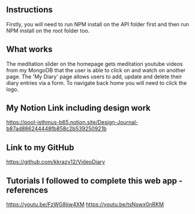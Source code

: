## Instructions 

Firstly, you will need to run NPM install on the API folder first and then run NPM install on the root folder too.

## What works

The meditation slider on the homepage gets meditation youtube videos from my MongoDB that the user is able to click on and watch on another page.
The 'My Diary' page allows users to add, update and delete their diary entries via a form. 
To navigate back home you will need to click the logo.

## My Notion Link including design work 
https://pool-isthmus-b65.notion.site/Design-Journal-b87ad886244448fb858c2b539250921b

## Link to my GitHub
https://github.com/kkrazy12/VideoDiary

## Tutorials I followed to complete this web app - references
https://youtu.be/FzWG8jiw4XM
https://youtu.be/tsNswx0nRKM